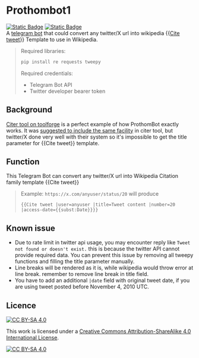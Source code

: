 # Prothombot1
[![Static Badge](https://img.shields.io/badge/Telegram-Bot-0088cc?logo=telegram)](https://telegram.org/blog/bot-revolution)
[![Static Badge](https://img.shields.io/badge/Twitter-API-black?logo=x&logoColor=%23454444&labelColor=white)](https://developer.twitter.com/en/)
<br>
A [telegram bot](https://t.me/prothom1bot) that could convert any twitter/X url into wikipedia {{[Cite tweet](https://en.wikipedia.org/wiki/Template:Cite_tweet)}} Template to use in Wikipedia.
> Required libraries:
> ```python
> pip install re requests tweepy
> ```
> Required credentials:
> - Telegram Bot API
> - Twitter developer bearer token
## Background
[Citer tool on toolforge](https://citer.toolforge.org/) is a perfect example of how ProthomBot exactly works. It was [suggested to include the same facility](https://meta.wikimedia.org/wiki/User_talk:Dalba#Suggestion_to_include_tweeter_template) in citer tool, but twitter/X done very well with their system so it's impossible to get the title parameter for {{Cite tweet}} template.
## Function
This Telegram Bot can convert any twitter/X url into Wikipedia Citation family template {{Cite tweet}}
> Example:
> `https://x.com/anyuser/status/20` will produce
> ```wikitext
> {{Cite tweet |user=anyuser |title=Tweet content |number=20 |access-date={{subst:Date}}}}
> ```
## Known issue
- Due to rate limit in twitter api usage, you may encounter reply like `Tweet not found or doesn't exist.` this is because the twitter API cannot provide required data. You can prevent this issue by removing all tweepy functions and filling the title parameter manually.
- Line breaks will be rendered as it is, while wikipedia would throw error at line break. remember to remove line break in title field.
- You have to add an additional `|date` field with original tweet date, if you are using tweet posted before November 4, 2010 UTC.

## Licence
[![CC BY-SA 4.0][cc-by-sa-shield]][cc-by-sa]

This work is licensed under a
[Creative Commons Attribution-ShareAlike 4.0 International License][cc-by-sa].

[![CC BY-SA 4.0][cc-by-sa-image]][cc-by-sa]

[cc-by-sa]: http://creativecommons.org/licenses/by-sa/4.0/
[cc-by-sa-image]: https://licensebuttons.net/l/by-sa/4.0/88x31.png
[cc-by-sa-shield]: https://img.shields.io/badge/License-CC%20BY--SA%204.0-lightgrey.svg
